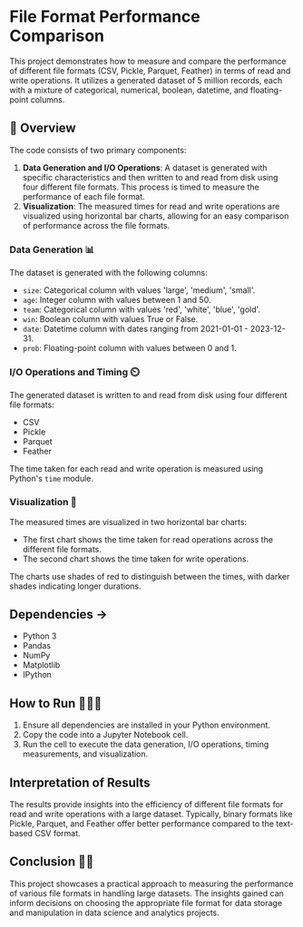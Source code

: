 # File Format Performance Comparison 

This project demonstrates how to measure and compare the performance of different file formats (CSV, Pickle, Parquet, Feather) in terms of read and write operations. It utilizes a generated dataset of 5 million records, each with a mixture of categorical, numerical, boolean, datetime, and floating-point columns.

## 📘 Overview

The code consists of two primary components:

1. **Data Generation and I/O Operations**: A dataset is generated with specific characteristics and then written to and read from disk using four different file formats. This process is timed to measure the performance of each file format.
2. **Visualization**: The measured times for read and write operations are visualized using horizontal bar charts, allowing for an easy comparison of performance across the file formats.

### Data Generation 📊

The dataset is generated with the following columns:
- `size`: Categorical column with values 'large', 'medium', 'small'.
- `age`: Integer column with values between 1 and 50.
- `team`: Categorical column with values 'red', 'white', 'blue', 'gold'.
- `win`: Boolean column with values True or False.
- `date`: Datetime column with dates ranging from 2021-01-01 - 2023-12-31.
- `prob`: Floating-point column with values between 0 and 1.

### I/O Operations and Timing ⏲️

The generated dataset is written to and read from disk using four different file formats:
- CSV
- Pickle
- Parquet
- Feather

The time taken for each read and write operation is measured using Python's `time` module.

### Visualization 👀

The measured times are visualized in two horizontal bar charts:
- The first chart shows the time taken for read operations across the different file formats.
- The second chart shows the time taken for write operations.

The charts use shades of red to distinguish between the times, with darker shades indicating longer durations.

## Dependencies →

- Python 3
- Pandas
- NumPy
- Matplotlib
- IPython

## How to Run 🏃🏻‍♂️

1. Ensure all dependencies are installed in your Python environment.
2. Copy the code into a Jupyter Notebook cell.
3. Run the cell to execute the data generation, I/O operations, timing measurements, and visualization.

## Interpretation of Results 

The results provide insights into the efficiency of different file formats for read and write operations with a large dataset. Typically, binary formats like Pickle, Parquet, and Feather offer better performance compared to the text-based CSV format.

## Conclusion 👍🏼

This project showcases a practical approach to measuring the performance of various file formats in handling large datasets. The insights gained can inform decisions on choosing the appropriate file format for data storage and manipulation in data science and analytics projects.
